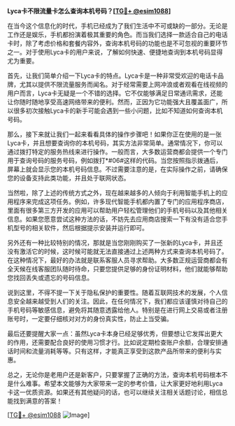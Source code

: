 **Lyca卡不限流量卡怎么查询本机号码？[[TG💪+ @esim1088](https://t.me/s/esim1088)]**

在当今这个信息化的时代，手机已经成为了我们生活中不可或缺的一部分。无论是工作还是娱乐，手机都扮演着极其重要的角色。而当我们选择一款适合自己的电话卡时，除了考虑价格和套餐内容外，查询本机号码的功能也是不可忽视的重要环节之一。对于使用Lyca卡的用户来说，了解如何快速、便捷地查询到本机号码显得尤为重要。

首先，让我们简单介绍一下Lyca卡的特点。Lyca卡是一种非常受欢迎的电话卡品牌，尤其以提供不限流量服务而闻名。对于经常需要上网冲浪或者观看在线视频的用户而言，Lyca卡无疑是一个不错的选择。它不仅能够满足日常通讯需求，还能让你随时随地享受高速网络带来的便利。然而，正因为它功能强大且覆盖面广，所以很多初次接触Lyca卡的新手可能会遇到一些小问题，比如不知道如何查询本机号码。

那么，接下来就让我们一起来看看具体的操作步骤吧！如果你正在使用的是一张Lyca卡，并且想要查询你的本机号码，其实方法非常简单。通常情况下，你可以通过拨打特定的服务热线来进行操作。一般而言，大多数运营商都会提供一个专门用于查询号码的服务号码，例如拨打*#06#这样的代码。当您按照指示拨通后，屏幕上就会显示您的本机号码信息。不过需要注意的是，在实际操作之前，请确保您的设备支持此类功能，并且处于联网状态。

当然啦，除了上述的传统方式之外，现在越来越多的人倾向于利用智能手机上的应用程序来完成这项任务。例如，许多现代智能手机都内置了专门的应用程序商店，里面有很多第三方开发的应用可以帮助用户轻松管理他们的手机号码以及其他相关信息。如果您愿意尝试这种方法的话，不妨先去应用商店搜索一下有没有适合您手机型号的相关软件，然后根据提示安装并运行即可。

另外还有一种比较特别的情况，那就是当您刚刚购买了一张新的Lyca卡，并且还没有激活它的时候，这时候可能就无法直接通过上述两种方式来查询本机号码了。在这种情况下，最好的办法就是联系客服人员寻求帮助。大多数正规运营商都会有全天候在线客服团队随时待命，只要您提供足够的身份证明材料，他们就能够帮助您找回丢失或遗忘的号码信息。

说到这里，不得不提一下关于隐私保护的重要性。随着互联网技术的发展，个人信息安全越来越受到人们的关注。因此，在任何情况下，我们都应该谨慎对待自己的手机号码等敏感信息，避免将其随意透露给他人。特别是在进行网上交易或者注册账号时，一定要仔细核对对方的身份真实性，防止上当受骗。

最后还要提醒大家一点：虽然Lyca卡本身已经足够优秀，但要想让它发挥出更大的作用，还需要配合良好的使用习惯才行。比如说定期检查账户余额，合理安排通话时间和流量消耗等等。只有这样，才能真正享受到这款产品所带来的便利与实惠。

总之，无论你是老用户还是新客户，只要掌握了正确的方法，查询本机号码根本不是什么难事。希望本文能够为大家带来一定的参考价值，让大家更好地利用Lyca卡这一优质资源。如果还有其他疑问的话，也可以继续关注相关话题讨论，相信总能找到满意的答案！

[[TG💪+ @esim1088](https://t.me/s/esim1088) ![Image](https://i.postimg.cc/4NQfJmqS/Snipaste-2025-05-13-00-14-12.png)]